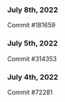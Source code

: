 ### July 8th, 2022

Commit #181659

### July 5th, 2022

Commit #314353


### July 4th, 2022

Commit #72281
